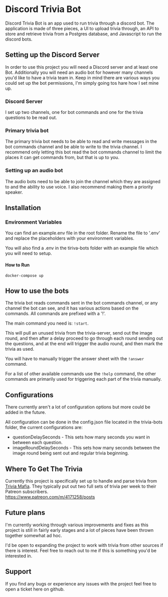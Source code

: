 # Discord Trivia Bot

Discord Trivia Bot is an app used to run trivia through a discord bot.
The application is made of three pieces, a UI to upload trivia through, an API to store and retrieve trivia from a Postgres database, and Javascript to run the discord bots.

## Setting up the Discord Server

In order to use this project you will need a Discord server and at least one Bot. Additionally you will need an audio bot for however many channels you'd like to have a trivia team in. Keep in mind there are various ways you could set up the bot permissions, I'm simply going tos hare how I set mine up.

### Discord Server

I set up two channels, one for bot commands and one for the trivia questions to be read out.

### Primary trivia bot

The primary trivia bot needs to be able to read and write messages in the bot commands channel and be able to write to the trivia channel. I recommend only letting this bot read the bot commands channel to limit the places it can get commands from, but that is up to you.

### Setting up an audio bot

The audio bots need to be able to join the channel which they are assigned to and the ability to use voice. I also recommend making them a priority speaker.


## Installation


### Environment Variables

You can find an example.env file in the root folder. Rename the file to '.env' and replace the placeholders with your environment variables. <br>

You will also find a .env in the tiriva-bots folder with an example file which you will need to setup. 

#### How to Run

```
docker-compose up 
```

## How to use the bots

The trivia bot reads commands sent in the bot commands channel, or any channel the bot can see, and it has various actions based on the commands. All commands are prefixed with a '!'. <br>

The main command you need is: `!start`. <br>

This will pull an unused trivia from the trivia-server, send out the image round, and then after a delay proceed to go through each round sending out the questions, and at the end will trigger the audio round, and then mark the trivia as used.  <br>

You will have to manually trigger the answer sheet with the `!answer` command. <br>


For a list of other available commands use the  `!help` command, the other commands are primarily used for triggering each part of the trivia manually.


## Configurations

There currently aren't a lot of configuration options but more could be added in the future. <br>

All configuration can be done in the config.json file located in the trivia-bots folder, the current configurations are:

- questionDelaySeconds - This sets how many seconds you want in between each question.
- imageRoundDelaySeconds - This sets how many seconds between the image round being sent out and regular trivia beginning.



## Where To Get The Trivia

Currently this project is specifically set up to handle and parse trivia from [Trivia Mafia](https://www.patreon.com/m/4171258/posts). They typically put out two full sets of trivia per week to their Patreon subscribers. <br>
https://www.patreon.com/m/4171258/posts

## Future plans

I'm currently working through various improvements and fixes as this project is still in fairly early stages and a lot of pieces have been thrown together somewhat ad hoc.<br>

I'd be open to expanding the project to work with trivia from other sources if there is interest. Feel free to reach out to me if this is something you'd be interested in. <br>



## Support
If you find any bugs or experience any issues with the project feel free to open a ticket here on github.